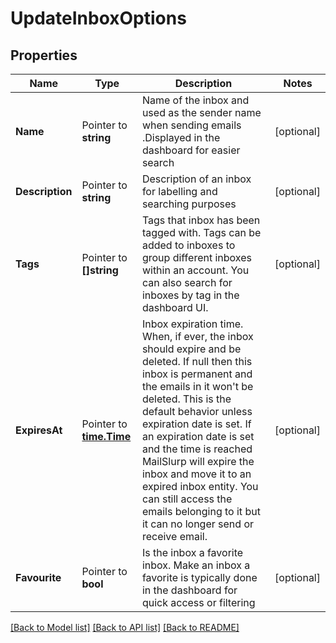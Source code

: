# UpdateInboxOptions

## Properties

Name | Type | Description | Notes
------------ | ------------- | ------------- | -------------
**Name** | Pointer to **string** | Name of the inbox and used as the sender name when sending emails .Displayed in the dashboard for easier search | [optional] 
**Description** | Pointer to **string** | Description of an inbox for labelling and searching purposes | [optional] 
**Tags** | Pointer to **[]string** | Tags that inbox has been tagged with. Tags can be added to inboxes to group different inboxes within an account. You can also search for inboxes by tag in the dashboard UI. | [optional] 
**ExpiresAt** | Pointer to [**time.Time**](time.Time) | Inbox expiration time. When, if ever, the inbox should expire and be deleted. If null then this inbox is permanent and the emails in it won&#39;t be deleted. This is the default behavior unless expiration date is set. If an expiration date is set and the time is reached MailSlurp will expire the inbox and move it to an expired inbox entity. You can still access the emails belonging to it but it can no longer send or receive email. | [optional] 
**Favourite** | Pointer to **bool** | Is the inbox a favorite inbox. Make an inbox a favorite is typically done in the dashboard for quick access or filtering | [optional] 

[[Back to Model list]](../README#documentation-for-models) [[Back to API list]](../README#documentation-for-api-endpoints) [[Back to README]](../README)



